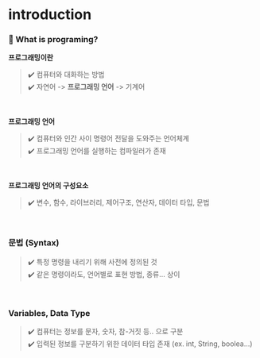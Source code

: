 introduction
=============
### 🧐 What is programing?

**프로그래밍이란**  
>✔️ 컴퓨터와 대화하는 방법  
>✔️ 자연어 -> **프로그래밍 언어** -> 기계어

<br/>

**프로그래밍 언어**  
>✔️ 컴퓨터와 인간 사이 명령어 전달을 도와주는 언어체계  
>✔️ 프로그래밍 언어를 실행하는 컴파일러가 존재

<br/>

**프로그래밍 언어의 구성요소**  
>✔️ 변수, 함수, 라이브러리, 제어구조, 연산자, 데이터 타입, 문법

<br/>

### 문법 (Syntax)
>✔️ 특정 명령을 내리기 위해 사전에 정의된 것  
>✔️ 같은 명령이라도, 언어별로 표현 방법, 종류... 상이

<br/>

### Variables, Data Type
>✔️ 컴퓨터는 정보를 문자, 숫자, 참-거짓 등.. 으로 구분  
>✔️ 입력된 정보를 구분하기 위한 데이터 타입 존재 (ex. int, String, boolea...)
